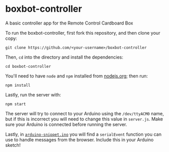 # boxbot-controller
A basic controller app for the Remote Control Cardboard Box

To run the boxbot-controller, first fork this repository, and then clone your copy:

`git clone https://github.com/<your-username>/boxbot-controller`

Then, `cd` into the directory and install the dependencies:

`cd boxbot-controller`

You'll need to have `node` and `npm` installed from [nodejs.org](https://nodejs.org/); then run:

`npm install`

Lastly, run the server with:

`npm start`

The server will try to connect to your Arduino using the `/dev/ttyACM0` name, but if this is incorrect you will need to change this value in `server.js`. Make sure your Arduino is connected before running the server.

Lastly, in [`arduino-snippet.ino`](./arduino-snippet.ino) you will find a `serialEvent` function you can use to handle messages from the browser. Include this in your Arduino sketch!

